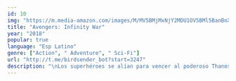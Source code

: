 ```yaml
---
id: 10
img: "https://m.media-amazon.com/images/M/MV5BMjMxNjY2MDU1OV5BMl5BanBnXkFtZTgwNzY1MTUwNTM@._V1_SX300.jpg"
title: "Avengers: Infinity War"
year: "2018"
popular: true
language: "Esp Latino"
genre: ["Action", " Adventure", " Sci-Fi"]
url: "http://t.me/birdsender_bot?start=3247"
description: "\nLos superhéroes se alían para vencer al poderoso Thanos, el peor enemigo al que se han enfrentado. Si Thanos logra reunir las seis gemas del infinito: poder, tiempo, alma, realidad, mente y espacio, nadie podrá detenerlo."
---
```

